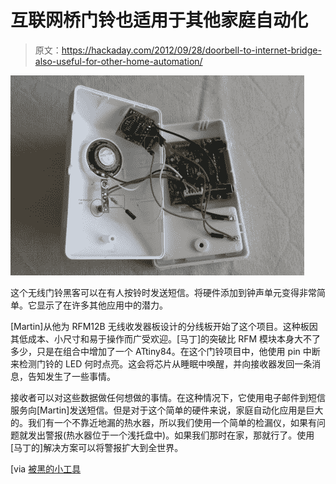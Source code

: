 # 互联网桥门铃也适用于其他家庭自动化

> 原文：<https://hackaday.com/2012/09/28/doorbell-to-internet-bridge-also-useful-for-other-home-automation/>

![](img/c0b7c31ae5908e41b86d42e32f8ad14b.png "doorbell-internet-bridge")

这个无线门铃黑客可以在有人按铃时发送短信。将硬件添加到钟声单元变得非常简单。它显示了在许多其他应用中的潜力。

[Martin]从他为 RFM12B 无线收发器板设计的分线板开始了这个项目。这种板因其低成本、小尺寸和易于操作而广受欢迎。[马丁]的突破比 RFM 模块本身大不了多少，只是在组合中增加了一个 ATtiny84。在这个门铃项目中，他使用 pin 中断来检测门铃的 LED 何时点亮。这会将芯片从睡眠中唤醒，并向接收器发回一条消息，告知发生了一些事情。

接收者可以对这些数据做任何想做的事情。在这种情况下，它使用电子邮件到短信服务向[Martin]发送短信。但是对于这个简单的硬件来说，家庭自动化应用是巨大的。我们有一个不靠近地漏的热水器，所以我们使用一个简单的检漏仪，如果有问题就发出警报(热水器位于一个浅托盘中)。如果我们那时在家，那就行了。使用[马丁的]解决方案可以将警报扩大到全世界。

[via [被黑的小工具](http://hackedgadgets.com/2012/09/03/wireless-doorbell-sends-sms-message-when-activated/)